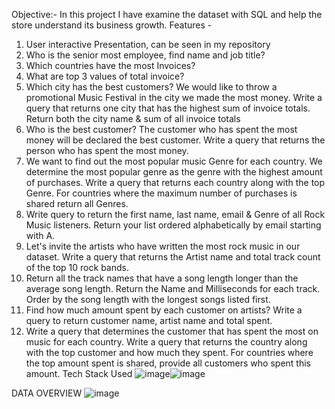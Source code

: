 Objective:-
In this project I have examine the dataset with SQL and help the store understand its business growth.
Features -
1. User interactive Presentation, can be seen in my repository
2. Who is the senior most employee, find name and job title?
3. Which countries have the most Invoices?
4. What are top 3 values of total invoice?
5. Which city has the best customers? We would like to throw a promotional Music Festival in the city we made the most money. Write a query that returns one city that has the highest sum of invoice totals. Return both the city name & sum of all invoice totals
6. Who is the best customer? The customer who has spent the most money will be declared the best customer. Write a query that returns the person who has spent the most money.
7. We want to find out the most popular music Genre for each country. We determine the most popular genre as the genre with the highest amount of purchases. Write a query that returns each country along with the top Genre. For countries where the maximum number of purchases is shared return all Genres.
8. Write query to return the first name, last name, email & Genre of all Rock Music listeners. Return your list ordered alphabetically by email starting with A.
9. Let's invite the artists who have written the most rock music in our dataset. Write a query that returns the Artist name and total track count of the top 10 rock bands.
10. Return all the track names that have a song length longer than the average song length. Return the Name and Milliseconds for each track. Order by the song length with the longest songs listed first.
11. Find how much amount spent by each customer on artists? Write a query to return customer name, artist name and total spent.
12. Write a query that determines the customer that has spent the most on music for each country. Write a query that returns the country along with the top customer and how much they spent. For countries where the top amount spent is shared, provide all customers who spent this amount.
Tech Stack Used
![image](https://github.com/harsh-cr/Music_Store-_Data_Analyst/assets/76110222/d7735e61-0167-462a-ac6c-560dae89a613)![image](https://github.com/harsh-cr/Music_Store-_Data_Analyst/assets/76110222/8df9c2f7-566d-43e1-9ef4-3a60f2690a6c)

DATA OVERVIEW
![image](https://github.com/harsh-cr/Music_Store-_Data_Analyst/assets/76110222/cab4965b-53af-4c5c-bd66-bac4775da6ca)
